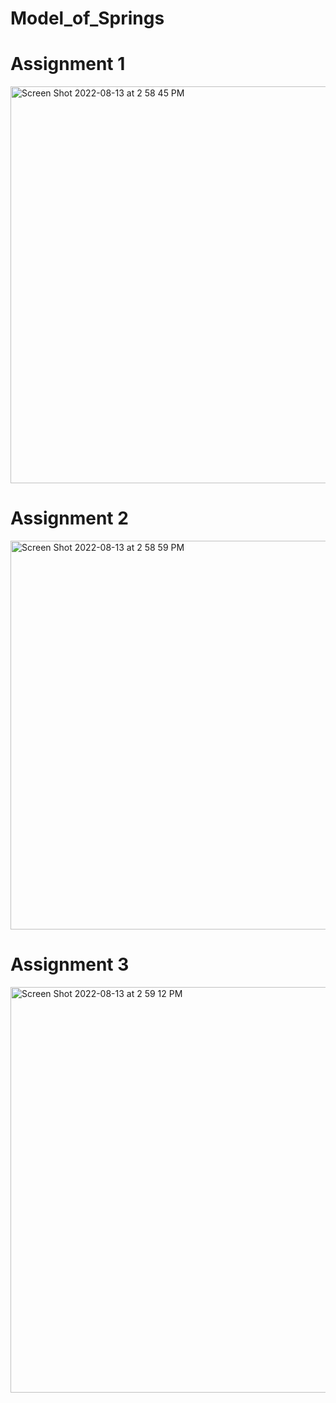 # Model_of_Springs

# Assignment 1

<img width="635" alt="Screen Shot 2022-08-13 at 2 58 45 PM" src="https://user-images.githubusercontent.com/93716153/184508996-5d329219-c989-4ee7-be1c-7161dae1b538.png">

# Assignment 2

<img width="622" alt="Screen Shot 2022-08-13 at 2 58 59 PM" src="https://user-images.githubusercontent.com/93716153/184508990-179771c2-3909-438d-9aa7-0b44a5ef4800.png">

# Assignment 3

<img width="649" alt="Screen Shot 2022-08-13 at 2 59 12 PM" src="https://user-images.githubusercontent.com/93716153/184508989-44726304-a65e-4017-b7df-b45a47ae2780.png">

